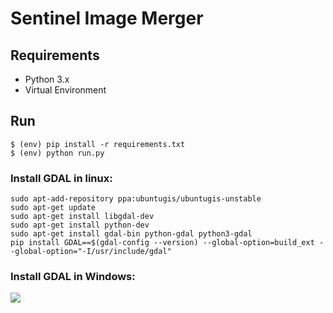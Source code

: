 # Sentinel Image Merger

## Requirements
- Python 3.x
- Virtual Environment

## Run 

```
$ (env) pip install -r requirements.txt
$ (env) python run.py
```

### Install GDAL in linux:


```
sudo apt-add-repository ppa:ubuntugis/ubuntugis-unstable
sudo apt-get update
sudo apt-get install libgdal-dev
sudo apt-get install python-dev
sudo apt-get install gdal-bin python-gdal python3-gdal
pip install GDAL==$(gdal-config --version) --global-option=build_ext --global-option="-I/usr/include/gdal"
```

### Install GDAL in Windows:

![](https://media.tenor.com/images/99604b5b517a368cbffcecaeaf9546a0/tenor.gif)